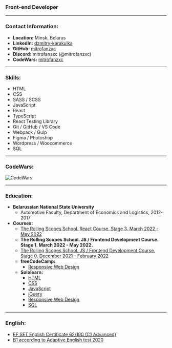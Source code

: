 ### Front-end Developer

----

### Contact Information:

* **Location:** Minsk, Belarus
* **LinkedIn:** [dzmitry-karakulka](https://www.linkedin.com/in/dzmitry-karakulka/)
* **GitHub:** [mitrofanzxc](https://github.com/mitrofanzxc)
* **Discord:** mitrofanzxc (@mitrofanzxc)
* **CodeWars:** [mitrofanzxc](https://www.codewars.com/users/mitrofanzxc)

----

### Skills:

* HTML
* CSS
* SASS / SCSS
* JavaScript
* React
* TypeScript
* React Testing Library
* Git / GitHub / VS Code
* Webpack / Gulp
* Figma / Photoshop
* Wordpress / Woocommerce
* SQL

----

### CodeWars:

![CodeWars](https://www.codewars.com/users/mitrofanzxc/badges/large)

----

### Education:

* **Belarussian National State University**
  * Automotive Faculty, Department of Economics and Logistics, 2012-2017
* **Courses:**
  * [The Rolling Scopes School. React Course. Stage 3. March 2022 - May 2022](https://app.rs.school/certificate/nyjj4w4a)
  * **The Rolling Scopes School. JS / Frontend Development Course. Stage 1. March 2022 - May 2022.**
  * [The Rolling Scopes School. JS / Frontend Development Course. Stage 0. December 2021 - February 2022](https://app.rs.school/certificate/nh8m3dkn)
  * **freeCodeCamp:**
    * [Responsive Web Design](https://www.freecodecamp.org/certification/mitrofanzxc/responsive-web-design)
  * **Sololearn:**
    * [HTML](https://www.sololearn.com/Certificate/1014-24283992/jpg)
    * [CSS](https://www.sololearn.com/Certificate/1023-24283992/jpg)
    * [JavaScript](https://www.sololearn.com/certificates/course/en/24283992/1024/landscape/png)
    * [jQuery](https://www.sololearn.com/Certificate/1082-24283992/jpg)
    * [Responsive Web Design](https://www.sololearn.com/Certificate/1162-24283992/jpg)
    * [SQL](https://www.sololearn.com/certificates/course/en/24283992/1060/landscape/png)

----

### English:

* [EF SET English Certificate 62/100 (C1 Advanced)](https://www.efset.org/cert/xmuzdG)
* [B1 according to Adaptive English test 2020](https://examinator.epam.com/Main/PersonalAssignments/252515)
